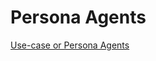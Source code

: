 # Persona Agents

[Use-case or Persona Agents](https://cnoe-io.github.io/ai-platform-engineering/usecases/platform-engineer)